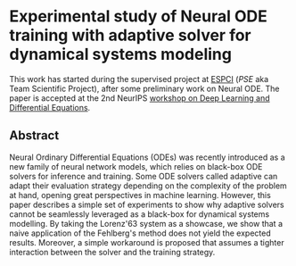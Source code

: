 # Experimental study of Neural ODE training with adaptive solver for dynamical systems modeling

This work has started during the supervised project at [ESPCI](https://www.espci.psl.eu/) (*PSE* aka Team Scientific Project), after some preliminary work on Neural ODE. The paper is accepted at the 2nd NeurIPS [workshop on Deep Learning and Differential Equations](https://dlde-2022.github.io/).



## Abstract 
Neural Ordinary Differential Equations (ODEs) was recently introduced as a new family of neural network models, which relies on black-box ODE solvers for inference and training. Some ODE solvers  called adaptive can adapt their evaluation strategy depending on the
complexity of the problem at hand, opening great perspectives in machine learning. However, this paper describes a simple set of experiments to show why adaptive solvers cannot be seamlessly leveraged as a black-box for dynamical systems modelling. By taking
the Lorenz'63 system as a showcase, we show that a naive application of the Fehlberg's method does not yield the expected results. Moreover, a simple workaround is proposed that assumes a tighter interaction between the solver and the training strategy.


